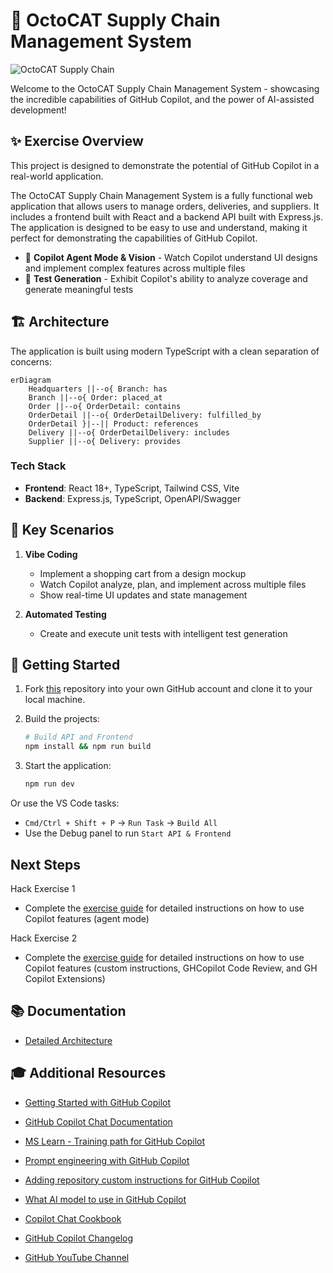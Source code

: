 # 🚀 OctoCAT Supply Chain Management System

![OctoCAT Supply Chain](./frontend/public/hero.png)

Welcome to the OctoCAT Supply Chain Management System - showcasing the incredible capabilities of GitHub Copilot, and the power of AI-assisted development!

## ✨ Exercise Overview
This project is designed to demonstrate the potential of GitHub Copilot in a real-world application. 

The OctoCAT Supply Chain Management System is a fully functional web application that allows users to manage orders, deliveries, and suppliers.
It includes a frontend built with React and a backend API built with Express.js. The application is designed to be easy to use and understand, making it perfect for demonstrating the capabilities of GitHub Copilot.

- 🤖 **Copilot Agent Mode & Vision** - Watch Copilot understand UI designs and implement complex features across multiple files
- 🧪 **Test Generation** - Exhibit Copilot's ability to analyze coverage and generate meaningful tests
  
## 🏗️ Architecture

The application is built using modern TypeScript with a clean separation of concerns:

```mermaid
erDiagram
    Headquarters ||--o{ Branch: has
    Branch ||--o{ Order: placed_at
    Order ||--o{ OrderDetail: contains
    OrderDetail ||--o{ OrderDetailDelivery: fulfilled_by
    OrderDetail }|--|| Product: references
    Delivery ||--o{ OrderDetailDelivery: includes
    Supplier ||--o{ Delivery: provides
```

### Tech Stack
- **Frontend**: React 18+, TypeScript, Tailwind CSS, Vite
- **Backend**: Express.js, TypeScript, OpenAPI/Swagger


## 🎯 Key Scenarios

1. **Vibe Coding**
   - Implement a shopping cart from a design mockup
   - Watch Copilot analyze, plan, and implement across multiple files
   - Show real-time UI updates and state management

2. **Automated Testing**
  
   - Create and execute unit tests with intelligent test generation

## 🚀 Getting Started

1. Fork [this](https://github.com/pm-self-learning/octocat-supply-copilot-exercise) repository into your own GitHub account and clone it to your local machine.
   
2. Build the projects:
   ```bash
   # Build API and Frontend
   npm install && npm run build
   ```
3. Start the application:
   ```bash
   npm run dev
   ```

Or use the VS Code tasks:
- `Cmd/Ctrl + Shift + P` -> `Run Task` -> `Build All`
- Use the Debug panel to run `Start API & Frontend`

## Next Steps
Hack Exercise 1
- Complete the [exercise guide](./docs/exercise.md) for detailed instructions on how to use Copilot features (agent mode)

Hack Exercise 2
- Complete the [exercise guide](./docs/exercise-day2.md) for detailed instructions on how to use Copilot features (custom instructions, GHCopilot Code Review, and GH Copilot Extensions)


## 📚 Documentation

- [Detailed Architecture](./docs/architecture.md)

## 🎓 Additional Resources


- [Getting Started with GitHub Copilot](https://docs.github.com/en/copilot/getting-started-with-github-copilot)
- [GitHub Copilot Chat Documentation](https://docs.github.com/en/copilot/github-copilot-chat)

- [MS Learn - Training path for GitHub Copilot](https://learn.microsoft.com/en-us/training/modules/introduction-to-github-copilot/)

- [Prompt engineering with GitHub Copilot](https://learn.microsoft.com/en-us/training/modules/introduction-prompt-engineering-with-github-copilot/)
- [Adding repository custom instructions for GitHub Copilot](https://docs.github.com/en/enterprise-cloud@latest/copilot/customizing-copilot/adding-repository-custom-instructions-for-github-copilot)
- [What AI model to use in GitHub Copilot](https://github.blog/ai-and-ml/github-copilot/a-guide-to-deciding-what-ai-model-to-use-in-github-copilot/)
- [Copilot Chat Cookbook](https://docs.github.com/en/copilot/copilot-chat-cookbook)

- [GitHub Copilot Changelog](https://github.blog/changelog/?label=copilot)
- [GitHub YouTube Channel](https://www.youtube.com/@GitHub/videos)



